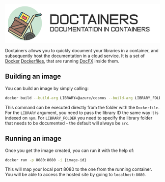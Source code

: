 ![Doctainers logo](readme-heading.png)

Doctainers allows you to quickly document your libraries in a container, and subsequently host the documentation in a cloud service. It is a set of [Docker](https://www.docker.com/) [Dockerfiles](https://docs.docker.com/engine/reference/builder/), that are running [DocFX](https://dotnet.github.io/docfx/) inside them.

## Building an image

You can build an image by simply calling:

```bash
docker build --build-arg LIBRARY=@azure/cosmos --build-arg LIBRARY_FOLDER=src .
```

This command can be executed directly from the folder with the `Dockerfile`. For the `LIBRARY` argument, you need to pass the library ID the same way it is indexed on `npm`. For `LIBRARY_FOLDER` you need to specify the library folder that needs to be documented - the default will always be `src`.

## Running an image

Once you get the image created, you can run it with the help of:

```bash
docker run -p 8080:8080 -i {image-id}
```

This will map your local port 8080 to the one from the running container. You will be able to access the hosted site by going to `localhost:8080`.